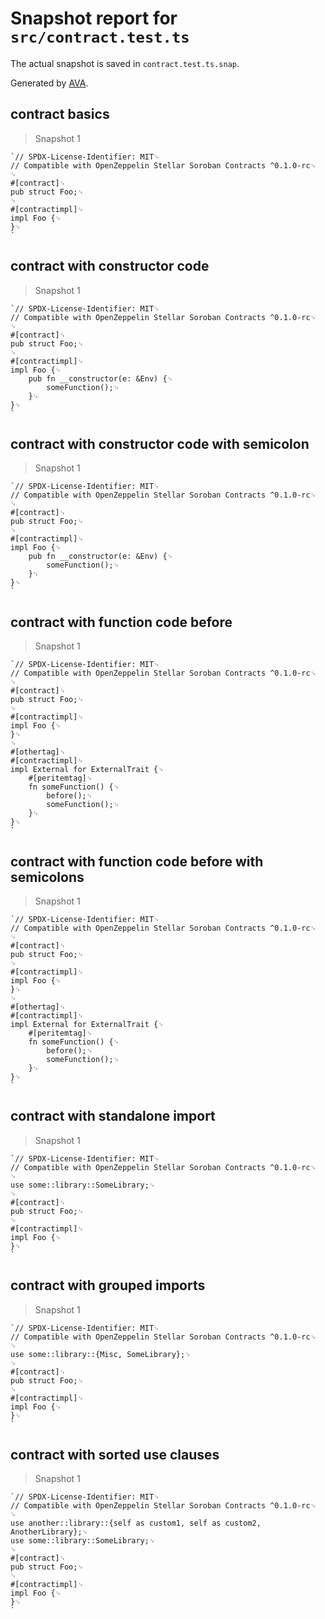 # Snapshot report for `src/contract.test.ts`

The actual snapshot is saved in `contract.test.ts.snap`.

Generated by [AVA](https://avajs.dev).

## contract basics

> Snapshot 1

    `// SPDX-License-Identifier: MIT␊
    // Compatible with OpenZeppelin Stellar Soroban Contracts ^0.1.0-rc␊
    ␊
    #[contract]␊
    pub struct Foo;␊
    ␊
    #[contractimpl]␊
    impl Foo {␊
    }␊
    `

## contract with constructor code

> Snapshot 1

    `// SPDX-License-Identifier: MIT␊
    // Compatible with OpenZeppelin Stellar Soroban Contracts ^0.1.0-rc␊
    ␊
    #[contract]␊
    pub struct Foo;␊
    ␊
    #[contractimpl]␊
    impl Foo {␊
        pub fn __constructor(e: &Env) {␊
            someFunction();␊
        }␊
    }␊
    `

## contract with constructor code with semicolon

> Snapshot 1

    `// SPDX-License-Identifier: MIT␊
    // Compatible with OpenZeppelin Stellar Soroban Contracts ^0.1.0-rc␊
    ␊
    #[contract]␊
    pub struct Foo;␊
    ␊
    #[contractimpl]␊
    impl Foo {␊
        pub fn __constructor(e: &Env) {␊
            someFunction();␊
        }␊
    }␊
    `

## contract with function code before

> Snapshot 1

    `// SPDX-License-Identifier: MIT␊
    // Compatible with OpenZeppelin Stellar Soroban Contracts ^0.1.0-rc␊
    ␊
    #[contract]␊
    pub struct Foo;␊
    ␊
    #[contractimpl]␊
    impl Foo {␊
    }␊
    ␊
    #[othertag]␊
    #[contractimpl]␊
    impl External for ExternalTrait {␊
        #[peritemtag]␊
        fn someFunction() {␊
            before();␊
            someFunction();␊
        }␊
    }␊
    `

## contract with function code before with semicolons

> Snapshot 1

    `// SPDX-License-Identifier: MIT␊
    // Compatible with OpenZeppelin Stellar Soroban Contracts ^0.1.0-rc␊
    ␊
    #[contract]␊
    pub struct Foo;␊
    ␊
    #[contractimpl]␊
    impl Foo {␊
    }␊
    ␊
    #[othertag]␊
    #[contractimpl]␊
    impl External for ExternalTrait {␊
        #[peritemtag]␊
        fn someFunction() {␊
            before();␊
            someFunction();␊
        }␊
    }␊
    `

## contract with standalone import

> Snapshot 1

    `// SPDX-License-Identifier: MIT␊
    // Compatible with OpenZeppelin Stellar Soroban Contracts ^0.1.0-rc␊
    ␊
    use some::library::SomeLibrary;␊
    ␊
    #[contract]␊
    pub struct Foo;␊
    ␊
    #[contractimpl]␊
    impl Foo {␊
    }␊
    `

## contract with grouped imports

> Snapshot 1

    `// SPDX-License-Identifier: MIT␊
    // Compatible with OpenZeppelin Stellar Soroban Contracts ^0.1.0-rc␊
    ␊
    use some::library::{Misc, SomeLibrary};␊
    ␊
    #[contract]␊
    pub struct Foo;␊
    ␊
    #[contractimpl]␊
    impl Foo {␊
    }␊
    `

## contract with sorted use clauses

> Snapshot 1

    `// SPDX-License-Identifier: MIT␊
    // Compatible with OpenZeppelin Stellar Soroban Contracts ^0.1.0-rc␊
    ␊
    use another::library::{self as custom1, self as custom2, AnotherLibrary};␊
    use some::library::SomeLibrary;␊
    ␊
    #[contract]␊
    pub struct Foo;␊
    ␊
    #[contractimpl]␊
    impl Foo {␊
    }␊
    `
